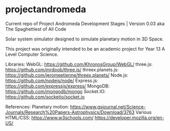 # projectandromeda
Current repo of Project Andromeda Development Stages | Version 0.03 aka The Spaghettiest of All Code

Solar system simulator designed to simulate planetary motion in 3D Space.

This project was originally intended to be an academic project for Year 13 A Level Computer Science.

Libraries:
WebGL:               https://github.com/KhronosGroup/WebGL/
three.js:            https://github.com/mrdoob/three.js/
threex.planets.js:   https://github.com/jeromeetienne/threex.planets/
Node.js:             https://github.com/nodejs/node/
Express.js:          https://github.com/expressjs/express/
MongoDB:             https://github.com/mongodb/mongo
Socket.IO:           https://github.com/socketio/socket.io

References:
Planetary motion:    https://www.gsjournal.net/Science-Journals/Research%20Papers-Astrophysics/Download/3763
Various HTML/CSS:    https://www.w3schools.com/ 
                     https://developer.mozilla.org/en-US/
